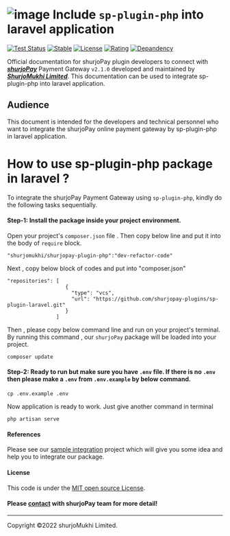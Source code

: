 
 <!-- 
 * This is an official documentation of integrating "shurjoPay" in laravel.
 *
 * By following steps of this documentation, any user can be able to integrate "shurjoPay" pacakge easily. 
 * In this documentation , a sample integration process is also available.
 *
 * @author Rayhan Khan Ridoy
 * @since 2022-12-01 
 -->
 

# ![image](https://user-images.githubusercontent.com/57352037/170198396-932692aa-3354-4cf0-abc1-2b8ef43a6de3.png) Include ``sp-plugin-php`` into laravel application
[![Test Status](https://github.com/rust-random/rand/workflows/Tests/badge.svg?event=push)]()
[![Stable](https://img.shields.io/badge/Stable-v2.1.0-green)]()
[![License](https://img.shields.io/badge/License-MIT-blue)]()
[![Rating](https://img.shields.io/badge/Rating-*****-green)]()
[![Depandency](https://img.shields.io/badge/Depandency-No-blue)]()

Official documentation for shurjoPay plugin developers to connect with [**_shurjoPay_**](https://shurjopay.com.bd) Payment Gateway ``` v2.1.0 ``` developed and maintained by [_**ShurjoMukhi Limited**_](https://shurjomukhi.com.bd). This documentation can be used to integrate sp-plugin-php into laravel application.

## Audience

This document is intended for the developers and technical personnel who want to integrate the shurjoPay online payment gateway by sp-plugin-php in laravel application.

# How to use sp-plugin-php package in laravel ?
To integrate the shurjoPay Payment Gateway using ``sp-plugin-php``, kindly do the following tasks sequentially.

#### Step-1: Install the package inside your project environment.
Open your project's ``composer.json`` file . Then copy below line and put it into the body of ``require`` block.

```
"shurjomukhi/shurjopay-plugin-php":"dev-refactor-code"
``` 
Next , copy below block of codes and put into "composer.json" 
```
"repositories": [
                   {
                     "type": "vcs",
                     "url": "https://github.com/shurjopay-plugins/sp-plugin-laravel.git"
                   }
                ]
```
Then , please copy below command line and run on your project's terminal. By running this command , our ``shurjoPay`` package will be loaded into your project. 

```
composer update
```
#### Step-2: Ready to run but make sure you have ``.env`` file. If there is no ``.env`` then please make a ``.env`` from ``.env.example`` by below command.
```
cp .env.example .env
```
Now application is ready to work. Just give another command in terminal

```
php artisan serve
```
#### References
 Please see our [sample integration](https://github.com/shurjopay-plugins/sp-plugin-usage-examples/tree/dev/laravel-app-php-plugin-for-refactor-code--branch) project which will give you some idea and help you to integrate our package.

#### License
This code is under the [MIT open source License](http://www.opensource.org/licenses/mit-license.php).

#### Please [contact](https://shurjopay.com.bd/#contacts) with shurjoPay team for more detail!
<hr>
Copyright ©️2022 shurjoMukhi Limited.
